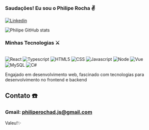 ### Saudações! Eu sou o Philipe Rocha ✌️

[![Linkedin](https://img.shields.io/badge/LinkedIn-0077B5?style=for-the-badge&logo=linkedin&logoColor=white)](https://www.linkedin.com/in/philipe-rocha-0684021b2/)

![Philipe GitHub stats](https://github-readme-stats.vercel.app/api?username=PhilipeRocha&show_icons=true&theme=merko)

### Minhas Tecnologias ⚔️
<div style="display: inline-block"><br/>
    <img align="center" src="https://img.shields.io/badge/React-20232A?style=for-the-badge&logo=react&logoColor=61DAFB" alt="React">
    <img align="center" src="https://img.shields.io/badge/TypeScript-007ACC?style=for-the-badge&logo=typescript&logoColor=white" alt="Typescript">
    <img align="center" src="https://img.shields.io/badge/HTML5-E34F26?style=for-the-badge&logo=html5&logoColor=white" alt="HTML5">
    <img align="center" src="https://img.shields.io/badge/CSS-239120?&style=for-the-badge&logo=css3&logoColor=white" alt="CSS">
    <img align="center" src="https://img.shields.io/badge/JavaScript-F7DF1E?style=for-the-badge&logo=javascript&logoColor=black" alt="Javascript">
    <img align="center" src="https://img.shields.io/badge/Node.js-43853D?style=for-the-badge&logo=node.js&logoColor=white" alt="Node">
    <img align="center" src="https://img.shields.io/badge/Vue.js-35495E?style=for-the-badge&logo=vue.js&logoColor=4FC08D" alt="Vue">
    <img align="center" src="https://img.shields.io/badge/MySQL-00000F?style=for-the-badge&logo=mysql&logoColor=white" alt="MySQL">
    <img align="center" src="https://img.shields.io/badge/C%23-239120?style=for-the-badge&logo=c-sharp&logoColor=white" alt="C#">
</div><br />

Engajado em desenvolvimento web, fascinado com tecnologias para desenvolvimento no frontend e backend

## Contato ☎️
### Gmail: philiperochad.js@gmail.com

Valeu!✨




